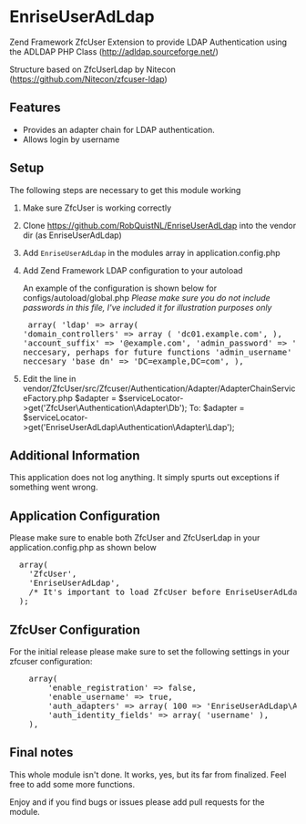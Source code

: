 EnriseUserAdLdap
================

Zend Framework ZfcUser Extension to provide LDAP Authentication using the 
ADLDAP PHP Class (http://adldap.sourceforge.net/)

Structure based on ZfcUserLdap by Nitecon (https://github.com/Nitecon/zfcuser-ldap)

## Features
- Provides an adapter chain for LDAP authentication.
- Allows login by username

## Setup

The following steps are necessary to get this module working
  
  1. Make sure ZfcUser is working correctly
  2. Clone https://github.com/RobQuistNL/EnriseUserAdLdap into the vendor dir (as EnriseUserAdLdap)
  3. Add `EnriseUserAdLdap` in the modules array in application.config.php 
  4. Add Zend Framework LDAP configuration to your autoload

     An example of the configuration is shown below for configs/autoload/global.php
     *Please make sure you do not include passwords in this file, I've included it
     for illustration purposes only*
    <pre class="brush:php">
    array(
    'ldap' => array(
        'domain_controllers' => array (
            'dc01.example.com',
        ),
        'account_suffix'     => '@example.com',
        'admin_password'     => '', //Not neccesary, perhaps for future functions
        'admin_username'     => '', //Not neccesary
        'base_dn'            => 'DC=example,DC=com',
    ),
      </pre>

  5. Edit the line in vendor/ZfcUser/src/Zfcuser/Authentication/Adapter/AdapterChainServiceFactory.php
      $adapter = $serviceLocator->get('ZfcUser\Authentication\Adapter\Db');
      To:
      $adapter = $serviceLocator->get('EnriseUserAdLdap\Authentication\Adapter\Ldap');
      
      
## Additional Information

This application does not log anything. It simply spurts out exceptions if 
something went wrong.

## Application Configuration
Please make sure to enable both ZfcUser and ZfcUserLdap in your application.config.php as
shown below

<pre class="brush:php">
  array(
    'ZfcUser',
    'EnriseUserAdLdap',
    /* It's important to load ZfcUser before EnriseUserAdLdap as EnriseUserAdLdap is an addon to ZfcUser */
  );
</pre>

## ZfcUser Configuration

For the initial release please make sure to set the following settings in your
zfcuser configuration:
<pre class="brush:php">
    array(
        'enable_registration' => false,
        'enable_username' => true,
        'auth_adapters' => array( 100 => 'EnriseUserAdLdap\Authentication\Adapter\Ldap' ),
        'auth_identity_fields' => array( 'username' ),
    ),
</pre>

## Final notes

This whole module isn't done. It works, yes, but its far from finalized.
Feel free to add some more functions.

Enjoy and if you find bugs or issues please add pull requests for the module.
